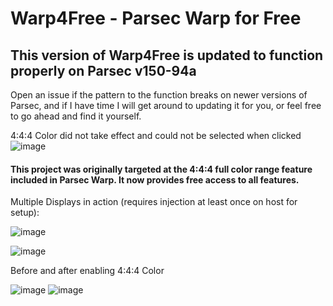 # Warp4Free - Parsec Warp for Free
## This version of Warp4Free is updated to function properly on Parsec v150-94a
Open an issue if the pattern to the function breaks on newer versions of Parsec, and if I have time I will get around to updating it for you, or feel free to go ahead and find it yourself.

4:4:4 Color  did not take effect and could not be selected when clicked
![image](https://github.com/Relyze/Warp4Free/assets/89442807/d0a1e472-dcfb-45a5-8299-1cf2966eb9b2)


#### This project was originally targeted at the 4:4:4 full color range feature included in Parsec Warp. It now provides free access to all features.

Multiple Displays in action (requires injection at least once on host for setup): 

![image](https://user-images.githubusercontent.com/22308762/215609981-14fa8ce0-0f85-400b-9f9c-0458cc911fb9.png)

![image](https://user-images.githubusercontent.com/22308762/207719478-5d71b612-9568-467d-842f-0ef4578ec2a3.png)

Before and after enabling 4:4:4 Color

![image](https://user-images.githubusercontent.com/22308762/207719030-2eb0e384-c1ba-4b08-9803-714d535dde70.png)
![image](https://user-images.githubusercontent.com/22308762/207719037-0892e27b-48c7-4d8a-a5cf-e10ecaf61107.png)
